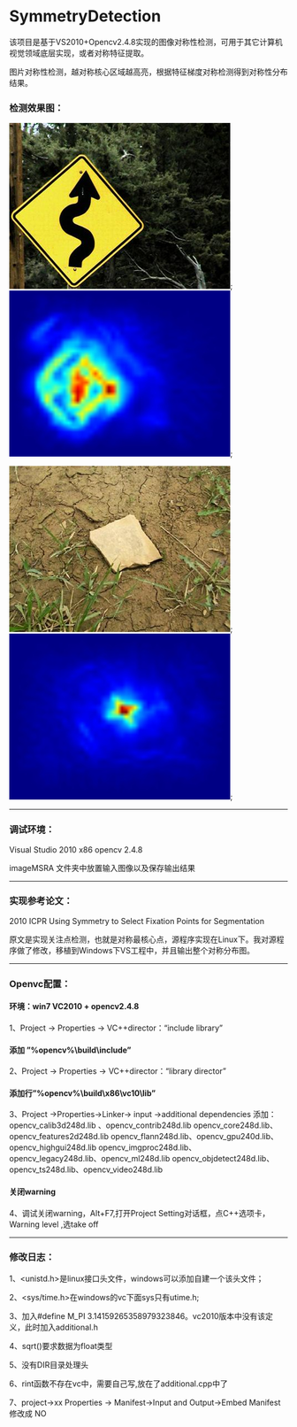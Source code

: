 # SymmetryDetection
该项目是基于VS2010+Opencv2.4.8实现的图像对称性检测，可用于其它计算机视觉领域底层实现，或者对称特征提取。

图片对称性检测，越对称核心区域越高亮，根据特征梯度对称检测得到对称性分布结果。
### 检测效果图：
![](https://github.com/DUTFangXiang/SymmetryDetection/blob/master/imageMSRA/0_0_735.jpg "输入图像");
![](https://github.com/DUTFangXiang/SymmetryDetection/blob/master/imageMSRA/0_0_735_symmetry.jpg "对称检测结果");

![](https://github.com/DUTFangXiang/SymmetryDetection/blob/master/imageMSRA/0_3_3514.jpg "输入图像");
![](https://github.com/DUTFangXiang/SymmetryDetection/blob/master/imageMSRA/0_3_3514_symmetry.jpg "对称检测结果");

 ----------------------
### 调试环境：
Visual Studio 2010 x86  opencv 2.4.8

imageMSRA 文件夹中放置输入图像以及保存输出结果

-----------------------
### 实现参考论文：
2010 ICPR Using Symmetry to Select Fixation Points for Segmentation

原文是实现关注点检测，也就是对称最核心点，源程序实现在Linux下。我对源程序做了修改，移植到Windows下VS工程中，并且输出整个对称分布图。

-----------------------
### Openvc配置：
#### 环境：win7  VC2010 + opencv2.4.8
   1、Project -> Properties -> VC++director：“include library”
#### 添加 ”%opencv%\build\include”
   2、Project -> Properties -> VC++director：“library director”
#### 添加行”%opencv%\build\x86\vc10\lib”
   3、Project ->Properties->Linker-> input ->additional dependencies
添加：opencv_calib3d248d.lib 、opencv_contrib248d.lib
 opencv_core248d.lib、opencv_features2d248d.lib
 opencv_flann248d.lib、opencv_gpu240d.lib、opencv_highgui248d.lib
 opencv_imgproc248d.lib、opencv_legacy248d.lib、opencv_ml248d.lib
 opencv_objdetect248d.lib、opencv_ts248d.lib、opencv_video248d.lib
#### 关闭warning
   4、调试关闭warning，Alt+F7,打开Project Setting对话框，点C++选项卡，
 Warning level ,选take off  
 
 ----------------------
### 修改日志：
   1、<unistd.h>是linux接口头文件，windows可以添加自建一个该头文件；
   
   2、<sys/time.h>在windows的vc下面sys只有utime.h;
   
   3、加入#define M_PI 3.14159265358979323846。vc2010版本中没有该定义，此时加入additional.h
   
   4、sqrt()要求数据为float类型
   
   5、没有DIR目录处理头
   
   6、rint函数不存在vc中，需要自己写,放在了additional.cpp中了
   
   7、project->xx Properties -> Manifest->Input and Output->Embed Manifest修改成 NO
   

